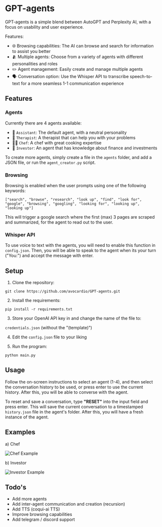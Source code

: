 # GPT-agents 

GPT-agents is a simple blend between AutoGPT and Perplexity AI, with a focus on usability and user experience. 

Features: 

- 🌐 Browsing capabilities: The AI can browse and search for information to assist you better
- 🫂 Multiple agents: Choose from a variety of agents with different personalities and roles
- ✏️ Agent management: Easily create and manage multiple agents
- 🗣️ Conversation option: Use the Whisper API to transcribe speech-to-text for a more seamless 1-1 communication experience

## Features

### Agents

Currently there are 4 agents available:

- 💼 `Assistant`: The default agent, with a neutral personality
- 💭 `Therapist`: A therapist that can help you with your problems
- 👨‍🍳 `Chef`: A chef with great cooking expertise
- 👔 `Investor`: An agent that has knowledge about finance and investments

To create more agents, simply create a file in the `agents` folder, and add a JSON file, or run the `agent_creator.py` script.

### Browsing

Browsing is enabled when the user prompts using one of the following keywords:

`["search", "browse", "research", "look up", "find", "look for", "google", "browsing", "googling", "looking for", "looking up", "looking up"]`

This will trigger a google search where the first (max) 3 pages are scraped and summarized, for the agent to read out to the user.

### Whisper API

To use voice to text with the agents, you will need to enable this function in `config.json`. Then, you will be able to speak to the agent when its your turn ("You:") and accept the message with enter.

## Setup

1. Clone the repository:
```
git clone https://github.com/avocardio/GPT-agents.git
```
2. Install the requirements:
```
pip install -r requirements.txt
```
3. Store your OpenAI API key in and change the name of the file to:

`credentials.json` (without the "(template)")

4. Edit the `config.json` file to your liking

5. Run the program:
```
python main.py
```

## Usage

Follow the on-screen instructions to select an agent (1-4), and then select the conversation history to be used, or press enter to use the current history. After this, you will be able to converse with the agent.

To reset and save a conversation, type **"RESET"** into the input field and press enter. This will save the current conversation to a timestamped `history.json` file in the agent's folder. After this, you will have a fresh instance of the agent.

## Examples

a) Chef

![Chef Example](https://drive.google.com/uc?id=1yvdbwZMC45X88_FTROM9IK7u1tIHRuEt)

b) Investor

![Investor Example](https://drive.google.com/uc?id=1DJVfbDpz6QsOpxV3f4c-9Uj4iqSIrNkT)

## Todo's

- Add more agents
- Add inter-agent communication and creation (recursion)
- Add TTS (coqui-ai TTS)
- Improve browsing capabilities
- Add telegram / discord support